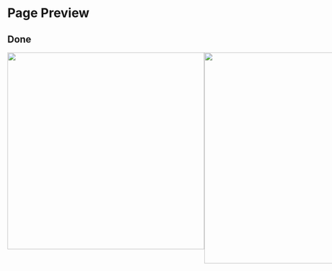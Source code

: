 # Page Preview
## Done
<div style="display: flex; justify-content:space-between;">
  <img src="https://i.imgur.com/CdJEJEK.png" style="width: 444px;">
  <img src="https://i.imgur.com/AnhW1xx.png" style="width: 476px;">
</div>
